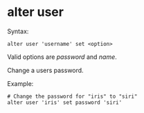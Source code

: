 alter user
==========

Syntax:

	alter user 'username' set <option>
	
Valid options are *password* and *name*.

Change a users password.

Example:

	# Change the password for "iris" to "siri"
	alter user 'iris' set password 'siri'
